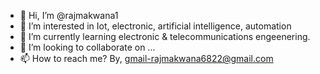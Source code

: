 - 👋 Hi, I’m @rajmakwana1
- 👀 I’m interested in Iot, electronic, artificial intelligence, automation
- 🌱 I’m currently learning electronic & telecommunications engeenering. 
- 💞️ I’m looking to collaborate on ...
- 📫 How to reach me? 
     By, gmail-rajmakwana6822@gmail.com
      


<!---
rajmakwana1/rajmakwana1 is a ✨ special ✨ repository because its `README.md` (this file) appears on your GitHub profile.
You can click the Preview link to take a look at your changes.
--->
